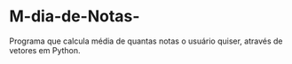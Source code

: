 # M-dia-de-Notas-
Programa que calcula média de quantas notas o usuário quiser, através de vetores em Python.
